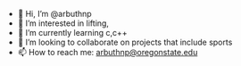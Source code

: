- 👋 Hi, I’m @arbuthnp
- 👀 I’m interested in lifting, 
- 🌱 I’m currently learning c,c++
- 💞️ I’m looking to collaborate on projects that include sports
- 📫 How to reach me: arbuthnp@oregonstate.edu

<!---
arbuthnp/arbuthnp is a ✨ special ✨ repository because its `README.md` (this file) appears on your GitHub profile.
You can click the Preview link to take a look at your changes.
--->
